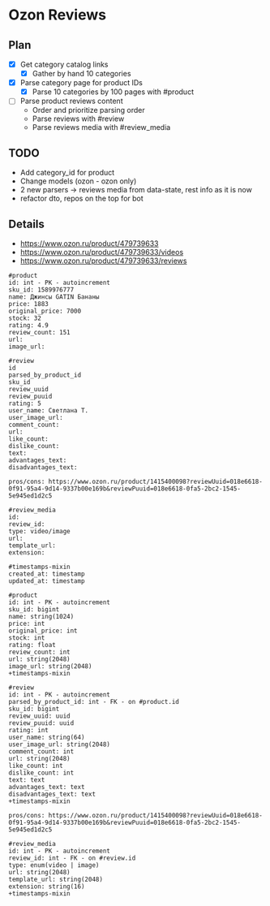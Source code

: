 # Ozon Reviews

## Plan

- [x] Get category catalog links
    - [x] Gather by hand 10 categories
- [x] Parse category page for product IDs
    - [x] Parse 10 categories by 100 pages with #product
- [ ] Parse product reviews content
    - Order and prioritize parsing order
    - Parse reviews with #review
    - Parse reviews media with #review_media

## TODO

- Add category_id for product
- Change models (ozon - ozon only)
- 2 new parsers -> reviews media from data-state, rest info as it is now
- refactor dto, repos on the top for bot

## Details

- https://www.ozon.ru/product/479739633
- https://www.ozon.ru/product/479739633/videos
- https://www.ozon.ru/product/479739633/reviews

```
#product
id: int - PK - autoincrement
sku_id: 1589976777
name: Джинсы GATIN Бананы
price: 1883
original_price: 7000
stock: 32
rating: 4.9
review_count: 151
url:
image_url:

#review
id
parsed_by_product_id
sku_id
review_uuid
review_puuid
rating: 5
user_name: Светлана Т.
user_image_url:
comment_count:
url:
like_count:
dislike_count:
text:
advantages_text:
disadvantages_text:

pros/cons: https://www.ozon.ru/product/1415400098?reviewUuid=018e6618-0f91-95a4-9d14-9337b00e169b&reviewPuuid=018e6618-0fa5-2bc2-1545-5e945ed1d2c5

#review_media
id:
review_id:
type: video/image
url:
template_url:
extension:

#timestamps-mixin
created_at: timestamp
updated_at: timestamp

#product
id: int - PK - autoincrement
sku_id: bigint
name: string(1024)
price: int
original_price: int
stock: int
rating: float
review_count: int
url: string(2048)
image_url: string(2048)
+timestamps-mixin

#review
id: int - PK - autoincrement
parsed_by_product_id: int - FK - on #product.id 
sku_id: bigint
review_uuid: uuid
review_puuid: uuid
rating: int
user_name: string(64)
user_image_url: string(2048)
comment_count: int
url: string(2048)
like_count: int
dislike_count: int
text: text
advantages_text: text
disadvantages_text: text
+timestamps-mixin

pros/cons: https://www.ozon.ru/product/1415400098?reviewUuid=018e6618-0f91-95a4-9d14-9337b00e169b&reviewPuuid=018e6618-0fa5-2bc2-1545-5e945ed1d2c5

#review_media
id: int - PK - autoincrement
review_id: int - FK - on #review.id 
type: enum(video | image)
url: string(2048)
template_url: string(2048)
extension: string(16)
+timestamps-mixin
```